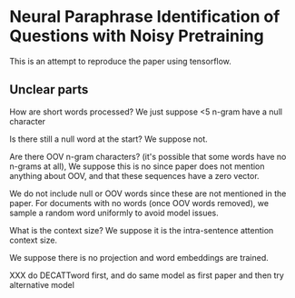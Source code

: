 # Neural Paraphrase Identification of Questions with Noisy Pretraining
This is an attempt to reproduce the paper using tensorflow.

## Unclear parts
How are short words processed? We just suppose <5 n-gram have a null character

Is there still a null word at the start? We suppose not.

Are there OOV n-gram characters? (it's possible that some words have no n-grams at all), We suppose this is no since paper does not mention anything about OOV, and that these sequences have a zero vector.

We do not include null or OOV words since these are not mentioned in the paper. For documents with no words (once OOV words removed), we sample a random word uniformly to avoid model issues.

What is the context size? We suppose it is the intra-sentence attention context size.

We suppose there is no projection and word embeddings are trained.

XXX do DECATTword first, and do same model as first paper and then try alternative model

